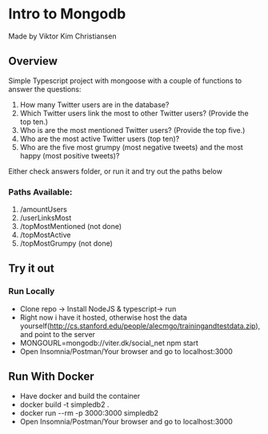 # Intro to Mongodb
Made by Viktor Kim Christiansen

## Overview
Simple Typescript project with mongoose with a couple of functions to answer the questions:

1. How many Twitter users are in the database?
2. Which Twitter users link the most to other Twitter users? (Provide the top ten.)
3. Who is are the most mentioned Twitter users? (Provide the top five.)
4. Who are the most active Twitter users (top ten)?
5. Who are the five most grumpy (most negative tweets) and the most happy (most positive tweets)?

Either check answers folder, or run it and try out the paths below

### Paths Available:
1. /amountUsers
2. /userLinksMost
3. /topMostMentioned (not done)
4. /topMostActive
5. /topMostGrumpy (not done)

## Try it out
### Run Locally
* Clone repo -> Install NodeJS & typescript-> run
* Right now i have it hosted, otherwise host the data yourself(http://cs.stanford.edu/people/alecmgo/trainingandtestdata.zip), and point to the server
* MONGOURL=mongodb://viter.dk/social_net npm start
* Open Insomnia/Postman/Your browser and go to localhost:3000

## Run With Docker
* Have docker and build the container
* docker build -t simpledb2 .
* docker run --rm -p 3000:3000 simpledb2
* Open Insomnia/Postman/Your browser and go to localhost:3000
